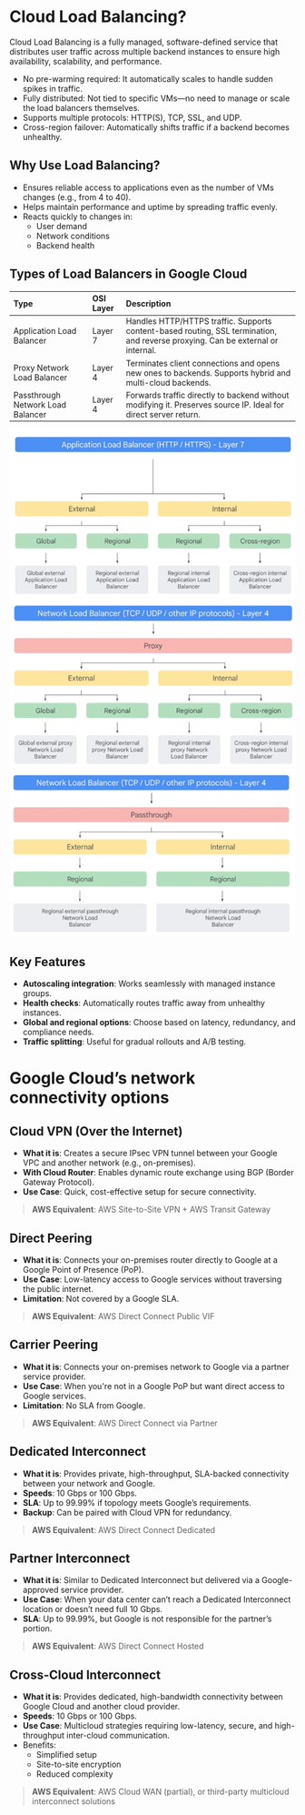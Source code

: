 # Cloud Load Balancing?
Cloud Load Balancing is a fully managed, software-defined service that distributes user traffic across multiple backend instances to ensure high availability, scalability, and performance.
- No pre-warming required: It automatically scales to handle sudden spikes in traffic.
- Fully distributed: Not tied to specific VMs—no need to manage or scale the load balancers themselves.
- Supports multiple protocols: HTTP(S), TCP, SSL, and UDP.
- Cross-region failover: Automatically shifts traffic if a backend becomes unhealthy.

## Why Use Load Balancing?
- Ensures reliable access to applications even as the number of VMs changes (e.g., from 4 to 40).
- Helps maintain performance and uptime by spreading traffic evenly.
- Reacts quickly to changes in:
    - User demand
    - Network conditions
    - Backend health

## Types of Load Balancers in Google Cloud
| **Type** | **OSI Layer** | **Description** |
| :--- | :------- | :------- |
| Application Load Balancer | Layer 7 | Handles HTTP/HTTPS traffic. Supports content-based routing, SSL termination, and reverse proxying. Can be external or internal. |
| Proxy Network Load Balancer | Layer 4 | Terminates client connections and opens new ones to backends. Supports hybrid and multi-cloud backends. |
| Passthrough Network Load Balancer | Layer 4 | Forwards traffic directly to backend without modifying it. Preserves source IP. Ideal for direct server return.|
![gcp-lb-l7](/images/gcp/gcp-lb-l7.png)
![gcp-lb-l4-proxy](/images/gcp/gcp-lb-l4-proxy.png)
![gcp-lb-l4-passthrough](/images/gcp/gcp-lb-l4-passthrough.png)

## Key Features
- **Autoscaling integration**: Works seamlessly with managed instance groups.
- **Health checks**: Automatically routes traffic away from unhealthy instances.
- **Global and regional options**: Choose based on latency, redundancy, and compliance needs.
- **Traffic splitting**: Useful for gradual rollouts and A/B testing.

# Google Cloud’s network connectivity options
## Cloud VPN (Over the Internet)
- **What it is**: Creates a secure IPsec VPN tunnel between your Google VPC and another network (e.g., on-premises).
- **With Cloud Router**: Enables dynamic route exchange using BGP (Border Gateway Protocol).
- **Use Case**: Quick, cost-effective setup for secure connectivity.
> **AWS Equivalent**: AWS Site-to-Site VPN + AWS Transit Gateway

## Direct Peering
- **What it is**: Connects your on-premises router directly to Google at a Google Point of Presence (PoP).
- **Use Case**: Low-latency access to Google services without traversing the public internet.
- **Limitation**: Not covered by a Google SLA.
> **AWS Equivalent**: AWS Direct Connect Public VIF

## Carrier Peering
- **What it is**: Connects your on-premises network to Google via a partner service provider.
- **Use Case**: When you're not in a Google PoP but want direct access to Google services.
- **Limitation**: No SLA from Google.
> **AWS Equivalent**: AWS Direct Connect via Partner

## Dedicated Interconnect
- **What it is**: Provides private, high-throughput, SLA-backed connectivity between your network and Google.
- **Speeds**: 10 Gbps or 100 Gbps.
- **SLA**: Up to 99.99% if topology meets Google’s requirements.
- **Backup**: Can be paired with Cloud VPN for redundancy.
> **AWS Equivalent**: AWS Direct Connect Dedicated

## Partner Interconnect
- **What it is**: Similar to Dedicated Interconnect but delivered via a Google-approved service provider.
- **Use Case**: When your data center can’t reach a Dedicated Interconnect location or doesn’t need full 10 Gbps.
- **SLA**: Up to 99.99%, but Google is not responsible for the partner’s portion.
> **AWS Equivalent**: AWS Direct Connect Hosted

## Cross-Cloud Interconnect
- **What it is**: Provides dedicated, high-bandwidth connectivity between Google Cloud and another cloud provider.
- **Speeds**: 10 Gbps or 100 Gbps.
- **Use Case**: Multicloud strategies requiring low-latency, secure, and high-throughput inter-cloud communication.
- Benefits:
    - Simplified setup
    - Site-to-site encryption
    - Reduced complexity
> **AWS Equivalent**: AWS Cloud WAN (partial), or third-party multicloud interconnect solutions